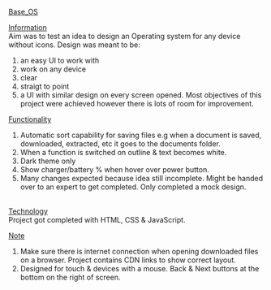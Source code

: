 <ins>Base_OS</ins><br>

<ins>Information</ins><br>
Aim was to test an idea to design an Operating system for any device without icons. Design was meant to be:
1. an easy UI to work with
2. work on any device
3. clear
4. straigt to point
5. a UI with similar design on every screen opened.
Most objectives of this project were achieved however there is lots of room for improvement.

<ins>Functionality</ins><br>
1. Automatic sort capability for saving files e.g when a document is saved, downloaded, extracted, etc it goes to the documents folder.
2. When a function is switched on outline & text becomes white.
3. Dark theme only
4. Show charger/battery % when hover over power button.
5. Many changes expected because idea still incomplete. Might be handed over to an expert to get completed. Only completed a mock design.

<br><ins>Technology</ins><br>
Project got completed  with HTML, CSS & JavaScript.<br>

<ins>Note</ins><br>
1. Make sure there is internet connection when opening downloaded files on a browser. Project contains CDN links to show correct layout.
2. Designed for touch & devices with a mouse. Back & Next buttons at the bottom on the right of screen.

